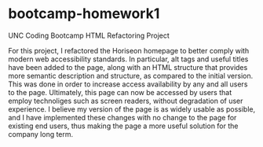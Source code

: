 # bootcamp-homework1
UNC Coding Bootcamp HTML Refactoring Project

For this project, I refactored the Horiseon homepage to better comply with modern web accessibility standards. In particular, alt tags and useful titles have been added to the page, along with an HTML structure that provides more semantic description and structure, as compared to the initial version. This was done in order to increase access availability by any and all users to the page. Ultimately, this page can now be accessed by users that employ technoliges such as screen readers, without degradation of user experience. I believe my version of the page is as widely usable as possible, and I have implemented these changes with no change to the page for existing end users, thus making the page a more useful solution for the company long term.